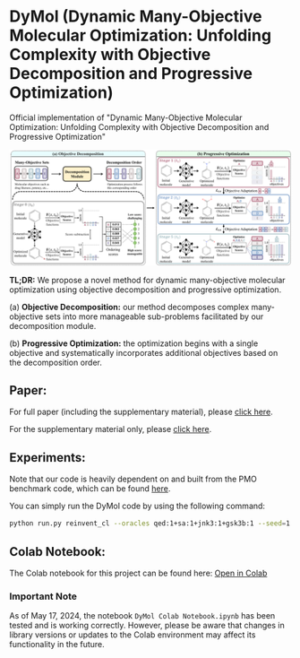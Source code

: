 # DyMol (Dynamic Many-Objective Molecular Optimization: Unfolding Complexity with Objective Decomposition and Progressive Optimization)
Official implementation of "Dynamic Many-Objective Molecular Optimization: Unfolding Complexity with Objective Decomposition and Progressive Optimization"

![Main Overview](./DyMol_Figure.png)

**TL;DR:** We propose a novel method for dynamic many-objective molecular optimization using objective decomposition and progressive optimization. 

(a) **Objective Decomposition:** our method decomposes complex many-objective sets into more manageable sub-problems facilitated by our decomposition module.

(b) **Progressive Optimization:** the optimization begins with a single objective and systematically incorporates additional objectives based on the decomposition order.




## Paper:
For full paper (including the supplementary material), please [click here](./DyMol_FullPaper.pdf).

For the supplementary material only, please [click here](./DyMol_Supplementary.pdf).


## Experiments:
Note that our code is heavily dependent on and built from the PMO benchmark code, which can be found [here](https://github.com/wenhao-gao/mol_opt).

You can simply run the DyMol code by using the following command:
```bash
python run.py reinvent_cl --oracles qed:1+sa:1+jnk3:1+gsk3b:1 --seed=1
```

## Colab Notebook:

The Colab notebook for this project can be found here: [Open in Colab](https://colab.research.google.com/drive/1iiDNJDSDEqcjRJNT402hz5B3I_boN3Mw#scrollTo=9tnOBuBOprD6)

### Important Note

As of May 17, 2024, the notebook `DyMol Colab Notebook.ipynb` has been tested and is working correctly. However, please be aware that changes in library versions or updates to the Colab environment may affect its functionality in the future.

